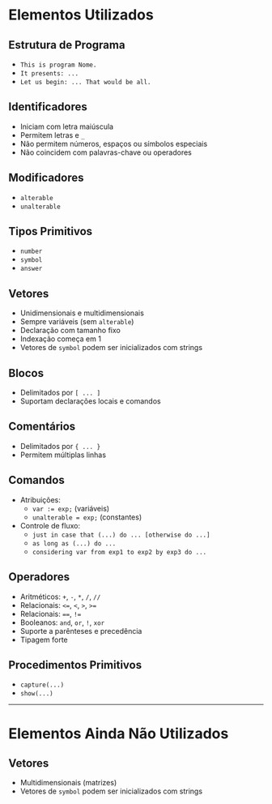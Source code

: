 # Elementos Utilizados

## Estrutura de Programa
- `This is program Nome.`
- `It presents: ...`
- `Let us begin: ... That would be all.`

## Identificadores
- Iniciam com letra maiúscula  
- Permitem letras e `_`  
- Não permitem números, espaços ou símbolos especiais  
- Não coincidem com palavras-chave ou operadores  

## Modificadores
- `alterable`
- `unalterable`

## Tipos Primitivos
- `number`
- `symbol`
- `answer`

## Vetores
- Unidimensionais e multidimensionais  
- Sempre variáveis (sem `alterable`)  
- Declaração com tamanho fixo  
- Indexação começa em 1  
- Vetores de `symbol` podem ser inicializados com strings

## Blocos
- Delimitados por `[ ... ]`  
- Suportam declarações locais e comandos

## Comentários
- Delimitados por `{ ... }`  
- Permitem múltiplas linhas

## Comandos
- Atribuições:
  - `var := exp;` (variáveis)
  - `unalterable = exp;` (constantes)
- Controle de fluxo:
  - `just in case that (...) do ... [otherwise do ...]`
  - `as long as (...) do ...`
  - `considering var from exp1 to exp2 by exp3 do ...`

## Operadores
- Aritméticos: `+`, `-`, `*`, `/`, `//`
- Relacionais: `<=`, `<`, `>`, `>=`
- Relacionais: `==`, `!=`
- Booleanos: `and`, `or`, `!`, `xor`
- Suporte a parênteses e precedência
- Tipagem forte

## Procedimentos Primitivos
- `capture(...)`
- `show(...)`

---

# Elementos Ainda Não Utilizados

## Vetores
- Multidimensionais (matrizes)
- Vetores de `symbol` podem ser inicializados com strings
